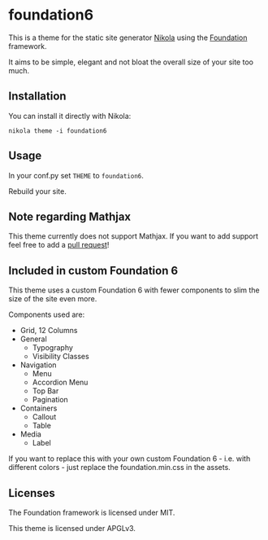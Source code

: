 # foundation6

This is a theme for the static site generator [Nikola](https://getnikola.com) using the [Foundation](http://foundation.zurb.com) framework.

It aims to be simple, elegant and not bloat the overall size of your site too much.

## Installation

You can install it directly with Nikola:

    nikola theme -i foundation6

## Usage

In your conf.py set `THEME` to `foundation6`.

Rebuild your site.

## Note regarding Mathjax

This theme currently does not support Mathjax. If you want to add support feel free to add a [pull request](https://github.com/getnikola/nikola-themes)!

## Included in custom Foundation 6

This theme uses a custom Foundation 6 with fewer components to slim the size of the site even more.

Components used are:

* Grid, 12 Columns
* General
  * Typography
  * Visibility Classes
* Navigation
  * Menu
  * Accordion Menu
  * Top Bar
  * Pagination
* Containers
  * Callout
  * Table
* Media
  * Label

If you want to replace this with your own custom Foundation 6 - i.e. with different colors - just replace the foundation.min.css in the assets.

## Licenses

The Foundation framework is licensed under MIT.

This theme is licensed under APGLv3.


